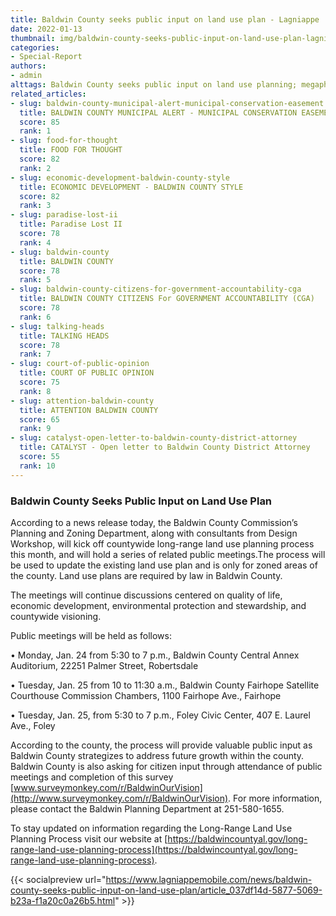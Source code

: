 ```yaml
---
title: Baldwin County seeks public input on land use plan - Lagniappe
date: 2022-01-13
thumbnail: img/baldwin-county-seeks-public-input-on-land-use-plan-lagniappe.jpg
categories:
- Special-Report
authors:
- admin
alttags: Baldwin County seeks public input on land use planning; megaphone graphic represents outreach efforts
related_articles:
- slug: baldwin-county-municipal-alert-municipal-conservation-easement
  title: BALDWIN COUNTY MUNICIPAL ALERT - MUNICIPAL CONSERVATION EASEMENT
  score: 85
  rank: 1
- slug: food-for-thought
  title: FOOD FOR THOUGHT
  score: 82
  rank: 2
- slug: economic-development-baldwin-county-style
  title: ECONOMIC DEVELOPMENT - BALDWIN COUNTY STYLE
  score: 82
  rank: 3
- slug: paradise-lost-ii
  title: Paradise Lost II
  score: 78
  rank: 4
- slug: baldwin-county
  title: BALDWIN COUNTY
  score: 78
  rank: 5
- slug: baldwin-county-citizens-for-government-accountability-cga
  title: BALDWIN COUNTY CITIZENS For GOVERNMENT ACCOUNTABILITY (CGA)
  score: 78
  rank: 6
- slug: talking-heads
  title: TALKING HEADS
  score: 78
  rank: 7
- slug: court-of-public-opinion
  title: COURT OF PUBLIC OPINION
  score: 75
  rank: 8
- slug: attention-baldwin-county
  title: ATTENTION BALDWIN COUNTY
  score: 65
  rank: 9
- slug: catalyst-open-letter-to-baldwin-county-district-attorney
  title: CATALYST - Open letter to Baldwin County District Attorney
  score: 55
  rank: 10
---
```

### Baldwin County Seeks Public Input on Land Use Plan

According to a news release today, the Baldwin County Commission’s Planning and Zoning Department, along with consultants from Design Workshop, will kick off countywide long-range land use planning process this month, and will hold a series of related public meetings.The process will be used to update the existing land use plan and is only for zoned areas of the county. Land use plans are required by law in Baldwin County.

The meetings will continue discussions centered on quality of life, economic development, environmental protection and stewardship, and countywide visioning.

Public meetings will be held as follows:

• Monday, Jan. 24 from 5:30 to 7 p.m., Baldwin County Central Annex Auditorium, 22251 Palmer Street, Robertsdale

• Tuesday, Jan. 25 from 10 to 11:30 a.m., Baldwin County Fairhope Satellite Courthouse Commission Chambers, 1100 Fairhope Ave., Fairhope

• Tuesday, Jan. 25, from 5:30 to 7 p.m., Foley Civic Center, 407 E. Laurel Ave., Foley

According to the county, the process will provide valuable public input as Baldwin County strategizes to address future growth within the county. Baldwin County is also asking for citizen input through attendance of public meetings and completion of this survey [www.surveymonkey.com/r/BaldwinOurVision](http://www.surveymonkey.com/r/BaldwinOurVision). For more information, please contact the Baldwin Planning Department at 251-580-1655.

To stay updated on information regarding the Long-Range Land Use Planning Process visit our website at [https://baldwincountyal.gov/long-range-land-use-planning-process](https://baldwincountyal.gov/long-range-land-use-planning-process).

{{< socialpreview url="https://www.lagniappemobile.com/news/baldwin-county-seeks-public-input-on-land-use-plan/article_037df14d-5877-5069-b23a-f1a20c0a26b5.html" >}}
